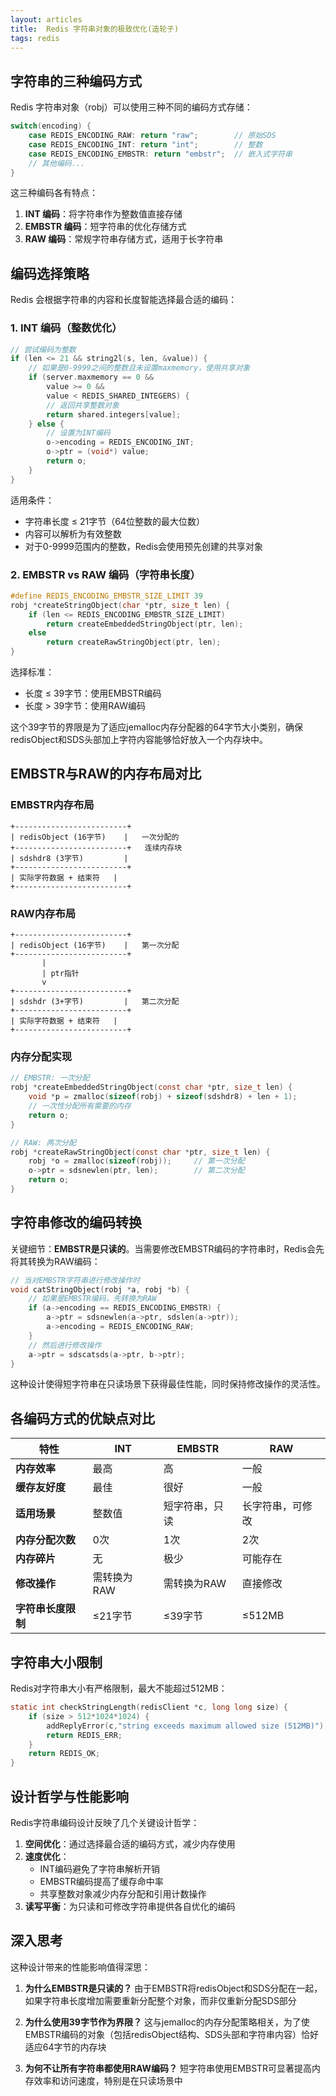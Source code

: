 ```yaml
---
layout: articles
title:  Redis 字符串对象的极致优化(造轮子)
tags: redis
---
```


## 字符串的三种编码方式

Redis 字符串对象（robj）可以使用三种不同的编码方式存储：

```c
switch(encoding) {
    case REDIS_ENCODING_RAW: return "raw";        // 原始SDS
    case REDIS_ENCODING_INT: return "int";        // 整数
    case REDIS_ENCODING_EMBSTR: return "embstr";  // 嵌入式字符串
    // 其他编码...
}
```

这三种编码各有特点：

1. **INT 编码**：将字符串作为整数值直接存储
2. **EMBSTR 编码**：短字符串的优化存储方式
3. **RAW 编码**：常规字符串存储方式，适用于长字符串

## 编码选择策略

Redis 会根据字符串的内容和长度智能选择最合适的编码：

### 1. INT 编码（整数优化）

```c
// 尝试编码为整数
if (len <= 21 && string2l(s, len, &value)) {
    // 如果是0-9999之间的整数且未设置maxmemory，使用共享对象
    if (server.maxmemory == 0 &&
        value >= 0 &&
        value < REDIS_SHARED_INTEGERS) {
        // 返回共享整数对象
        return shared.integers[value];
    } else {
        // 设置为INT编码
        o->encoding = REDIS_ENCODING_INT;
        o->ptr = (void*) value;
        return o;
    }
}
```

适用条件：
- 字符串长度 ≤ 21字节（64位整数的最大位数）
- 内容可以解析为有效整数
- 对于0-9999范围内的整数，Redis会使用预先创建的共享对象

### 2. EMBSTR vs RAW 编码（字符串长度）

```c
#define REDIS_ENCODING_EMBSTR_SIZE_LIMIT 39
robj *createStringObject(char *ptr, size_t len) {
    if (len <= REDIS_ENCODING_EMBSTR_SIZE_LIMIT)
        return createEmbeddedStringObject(ptr, len);
    else
        return createRawStringObject(ptr, len);
}
```

选择标准：
- 长度 ≤ 39字节：使用EMBSTR编码
- 长度 > 39字节：使用RAW编码

这个39字节的界限是为了适应jemalloc内存分配器的64字节大小类别，确保redisObject和SDS头部加上字符内容能够恰好放入一个内存块中。

## EMBSTR与RAW的内存布局对比

### EMBSTR内存布局

```
+-------------------------+
| redisObject (16字节)    |   一次分配的
+-------------------------+   连续内存块
| sdshdr8 (3字节)         |
+-------------------------+
| 实际字符数据 + 结束符   |
+-------------------------+
```

### RAW内存布局

```
+-------------------------+
| redisObject (16字节)    |   第一次分配
+-------------------------+
       |
       | ptr指针
       v
+-------------------------+
| sdshdr (3+字节)         |   第二次分配
+-------------------------+
| 实际字符数据 + 结束符   |
+-------------------------+
```

### 内存分配实现

```c
// EMBSTR: 一次分配
robj *createEmbeddedStringObject(const char *ptr, size_t len) {
    void *p = zmalloc(sizeof(robj) + sizeof(sdshdr8) + len + 1);
    // 一次性分配所有需要的内存
    return o;
}

// RAW: 两次分配
robj *createRawStringObject(const char *ptr, size_t len) {
    robj *o = zmalloc(sizeof(robj));     // 第一次分配
    o->ptr = sdsnewlen(ptr, len);        // 第二次分配
    return o;
}
```

## 字符串修改的编码转换

关键细节：**EMBSTR是只读的**。当需要修改EMBSTR编码的字符串时，Redis会先将其转换为RAW编码：

```c
// 当对EMBSTR字符串进行修改操作时
void catStringObject(robj *a, robj *b) {
    // 如果是EMBSTR编码，先转换为RAW
    if (a->encoding == REDIS_ENCODING_EMBSTR) {
        a->ptr = sdsnewlen(a->ptr, sdslen(a->ptr));
        a->encoding = REDIS_ENCODING_RAW;
    }
    // 然后进行修改操作
    a->ptr = sdscatsds(a->ptr, b->ptr);
}
```

这种设计使得短字符串在只读场景下获得最佳性能，同时保持修改操作的灵活性。

## 各编码方式的优缺点对比

| 特性 | INT | EMBSTR | RAW |
|------|-----|---------|-----|
| **内存效率** | 最高 | 高 | 一般 |
| **缓存友好度** | 最佳 | 很好 | 一般 |
| **适用场景** | 整数值 | 短字符串，只读 | 长字符串，可修改 |
| **内存分配次数** | 0次 | 1次 | 2次 |
| **内存碎片** | 无 | 极少 | 可能存在 |
| **修改操作** | 需转换为RAW | 需转换为RAW | 直接修改 |
| **字符串长度限制** | ≤21字节 | ≤39字节 | ≤512MB |

## 字符串大小限制

Redis对字符串大小有严格限制，最大不能超过512MB：

```c
static int checkStringLength(redisClient *c, long long size) {
    if (size > 512*1024*1024) {
        addReplyError(c,"string exceeds maximum allowed size (512MB)");
        return REDIS_ERR;
    }
    return REDIS_OK;
}
```


## 设计哲学与性能影响

Redis字符串编码设计反映了几个关键设计哲学：

1. **空间优化**：通过选择最合适的编码方式，减少内存使用
2. **速度优化**：
   - INT编码避免了字符串解析开销
   - EMBSTR编码提高了缓存命中率
   - 共享整数对象减少内存分配和引用计数操作
3. **读写平衡**：为只读和可修改字符串提供各自优化的编码

## 深入思考

这种设计带来的性能影响值得深思：

1. **为什么EMBSTR是只读的？**
   由于EMBSTR将redisObject和SDS分配在一起，如果字符串长度增加需要重新分配整个对象，而非仅重新分配SDS部分

2. **为什么使用39字节作为界限？**
   这与jemalloc的内存分配策略相关，为了使EMBSTR编码的对象（包括redisObject结构、SDS头部和字符串内容）恰好适应64字节的内存块

3. **为何不让所有字符串都使用RAW编码？**
   短字符串使用EMBSTR可显著提高内存效率和访问速度，特别是在只读场景中
